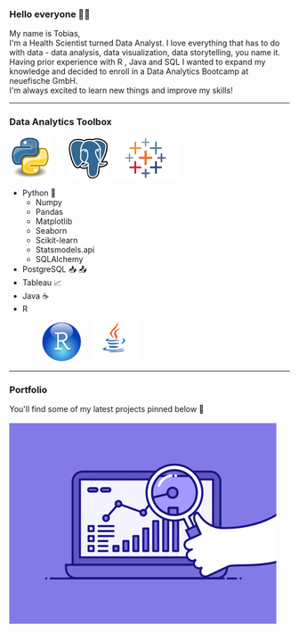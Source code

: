### Hello everyone ✌🏻 
My name is Tobias,<br>
I'm a Health Scientist turned Data Analyst. I love everything that has to do with data - data analysis, data visualization, data storytelling, you name it.<br>
Having prior experience with R , Java and SQL I wanted to expand my knowledge and decided to enroll in a Data Analytics Bootcamp at neuefische GmbH.<br>
I'm always excited to learn new things and improve my skills!

---

### Data Analytics Toolbox
<img src="./data/python.png" alt="drawing" width="75"/> &nbsp;&nbsp;&nbsp;&nbsp;&nbsp;&nbsp; <img src="./data/postgre_sql.svg.png" alt="drawing" width="70"/> <img src="./data/tableau.png" alt="drawing" width="130"/>
- Python :snake: 
  - Numpy
  - Pandas
  - Matplotlib
  - Seaborn
  - Scikit-learn
  - Statsmodels.api
  - SQLAlchemy
- PostgreSQL :inbox_tray: :outbox_tray: 
- Tableau 📈 
- Java :coffee:
- R<br>
&nbsp;&nbsp;&nbsp;&nbsp;&nbsp;&nbsp;&nbsp;&nbsp; <img src="./data/rstudio.png" alt="drawing" width="70"/> &nbsp;&nbsp; <img src="./data/java_logo.png" alt="drawing" width="86"/>
---

### Portfolio

You'll find some of my latest projects pinned below :eyes: <br>
<br>
![](./data/data_analytics.gif)
<!--
**TobiasWeis92/TobiasWeis92** is a ✨ _special_ ✨ repository because its `README.md` (this file) appears on your GitHub profile.

Here are some ideas to get you started:

- 🔭 I’m currently working on ...
- 🌱 I’m currently learning ...
- 👯 I’m looking to collaborate on ...
- 🤔 I’m looking for help with ...
- 💬 Ask me about ...
- 📫 How to reach me: ...
- 😄 Pronouns: ...
- ⚡ Fun fact: ...
-->
